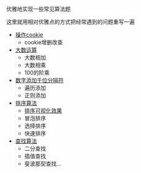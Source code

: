 
优雅地实现一些常见算法题

这里就用相对优雅点的方式把经常遇到的问题重写一遍


* [操作cookie](https://github.com/flfwzgl/practice/blob/master/%E6%93%8D%E4%BD%9Ccookie/cookie.js)
	* cookie增删改查
* [大数运算](https://github.com/flfwzgl/practice/blob/master/%E5%A4%A7%E6%95%B0%E8%BF%90%E7%AE%97/README.md)
	* 大数相加
	* 大数相乘
	* 100的阶乘
* [数字添加千位分隔符](https://github.com/flfwzgl/practice/tree/master/%E6%95%B0%E5%AD%97%E6%B7%BB%E5%8A%A0%E5%8D%83%E4%BD%8D%E5%88%86%E9%9A%94%E5%8F%B7)
	* 遍历添加
	* 正则添加
* [排序算法](https://github.com/flfwzgl/practice/blob/master/%E6%8E%92%E5%BA%8F%E7%AE%97%E6%B3%95/README.md)
	* [排序可视化效果](https://flfwzgl.github.io/practice/%E6%8E%92%E5%BA%8F%E7%AE%97%E6%B3%95/sort.html)
	* 冒泡排序
	* 选择排序
	* 快速排序
* [查找算法](https://github.com/flfwzgl/practice/blob/master/%E6%9F%A5%E6%89%BE%E7%AE%97%E6%B3%95/README.md)
	* 二分查找
	* 插值查找
	* 斐波那契查找...



